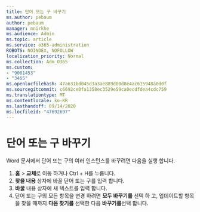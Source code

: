 ```yaml
---
title: 단어 또는 구 바꾸기
ms.author: pebaum
author: pebaum
manager: mnirkhe
ms.audience: Admin
ms.topic: article
ms.service: o365-administration
ROBOTS: NOINDEX, NOFOLLOW
localization_priority: Normal
ms.collection: Adm_O365
ms.custom:
- "9001453"
- "3465"
ms.openlocfilehash: 47a631bd045d3a3ae889d00d8e4ac615948a0d0f
ms.sourcegitcommit: c6692ce0fa1358ec3529e59ca0ecdfdea4cdc759
ms.translationtype: MT
ms.contentlocale: ko-KR
ms.lasthandoff: 09/14/2020
ms.locfileid: "47692697"
---
```

# <a name="replace-a-word-or-phrase"></a>단어 또는 구 바꾸기

Word 문서에서 단어 또는 구의 여러 인스턴스를 바꾸려면 다음을 실행 합니다.

1. **홈**  >  **교체**로 이동 하거나 Ctrl + H를 누릅니다.
2. **찾을 내용** 상자에 바꿀 단어 또는 구를 입력 합니다. 
3. **바꿀** 내용 상자에 새 텍스트를 입력 합니다.
3. 단어 또는 구의 모든 항목을 변경 하려면 **모두 바꾸기를** 선택 하 고, 업데이트할 항목을 찾을 때까지 **다음 찾기를** 선택한 다음 **바꾸기를**선택 합니다.